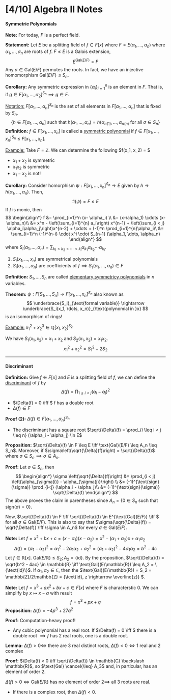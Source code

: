 # [4/10] Algebra II Notes

#### Symmetric Polynomials

**Note:** For today, $F$ is a perfect field. 

**Statement:** Let $E$ be a splitting field of $f \in F[x]$ where $F = E(\alpha_1, \dots, \alpha_n)$ where $\alpha_1, \dots, \alpha_n$ are roots of $f$. $F \leq E$ is a Galois extension, 
$$
E^{\text{Gal}(E/F)} = F
$$
Any $\sigma \in \text{Gal}(E/F)$ permutes the roots. In fact, we have an injective homomorphism $\text{Gal}(E/F) \leq S_n$. 

**Corollary:** Any symmetric expression in $\{\alpha_i\}^{n}_{i=1}$ is an element in $F$. That is, if $g \in F[\alpha_1, \dots, \alpha_2]^{S_n} \implies g \in F$. 

<u>Notation:</u> $F[\alpha_1, \dots, \alpha_n]^{S_n}$ is the set of all elements in $F[\alpha_1, \dots, \alpha_n]$ that is fixed by $S_n$. 
$$
\{h \in F[\alpha_1,\dots,\alpha_n] \text{ such that } h(\alpha_1,\dots,\alpha_n) = h(\alpha_{\sigma(1)}, \dots, \alpha_{\sigma(n)} \text{ for all }\sigma \in S_n\}
$$
**Definition:** $f \in F[x_1, \dots, x_n]$ is called a <u>symmetric polynomial</u> if $f \in F[x_1, \dots, x_n]^{S_n} \leq F[x_1, \dots, x_n]$. 

<u>Example:</u> Take $F = \mathbb{Z}$. We can determine the following $f(x_1, x_2) = $ 

- $x_1 + x_2$ is symmetric
- $x_1x_2$ is symmetric 
- $x_1 - x_2$ is not!

**Corollary:** Consider homorphism $\psi: F[x_1, \dots, x_n]^{S_n} \to E$ given by $h \to h(\alpha_1, \dots, \alpha_n)$. Then,
$$
\Im (\psi ) = F \leq E
$$
 If $f$ is monic, then 
$$
\begin{align*}
f &= \prod_{i=1}^n (x- \alpha_i) \\
&= (x-\alpha_1) \cdots (x-\alpha_n)\\
&= x^n - \left(\sum_{i=1}^{n} a_i\right) x^{n-1} + \left(\sum_{i < j} \alpha_i\alpha_j\right)x^{n-2} + \cdots + (-1)^n \prod_{i=1}^{n}\alpha_i\\
&= \sum_{i=1}^n (-1)^{n-i} \cdot x^i \cdot S_{n-1} (\alpha_1, \dots, \alpha_n) 
\end{align*}
$$
where $S_i(\alpha_1, \dots, \alpha_n) = \sum_{k_1 < k_2 < \cdots < k_i} \alpha_{k_1} \alpha_{k_2} \cdots \alpha_{k_i}$. 

1. $S_i(x_1, \dots, x_n)$ are symmetrical polynomials
2. $S_i(\alpha_1, \dots, \alpha_n)$ are coefficients of $f \implies S_1(\alpha_1, \dots, \alpha_n) \in F$  

**Definition:** $S_1, \dots, S_n$ are called <u>elementary symmetricy polynomials</u> in $n$ variables. 

**Theorem:** $\psi : F[S_1, \dots, S_n] \rightarrow F[x_1, \dots, x_n]^{S_n}$ also known as
$$
\underbrace{S_i}_{\text{formal variable}} \rightarrow \underbrace{S_i(x_1, \dots, x_n)}_{\text{polynomial in }x}
$$
is an isomorphism of rings!

<u>Example:</u> $x_1^2 + x_2^3 \in \mathbb{Q}[x_1, x_2]^{S_2}$ 

We have $S_1(x_1, x_2) = x_1 + x_2$ and $S_2(x_1, x_2) = x_1x_2$. 
$$
x_1^2 + x_2^2 = S_1^2 - 2S_2
$$

----

#### Discriminant

**Definition:** Give $f \in F[x]$ and $E$ is a splitting field of $f$, we can define the <u>discriminant</u> of $f$ by
$$
\Delta(f) = \prod_{1 \leq i < j} (\alpha_i - \alpha_j)^2
$$

- $\Delta(f) = 0 \iff $ f has a double root
- $\Delta(f) \in F$ 

**Proof (2):** $\Delta(f) \in F[\alpha_1, \dots, \alpha_n]^{S_n}$ 

- The discriminant has a square root $\sqrt{\Delta}(f) = \prod_{i \leq i < j \leq n} (\alpha_i - \alpha_j) \in E$

**Proposition:** $\sqrt{\Delta}(f) \in F \leq E \iff \text{Gal}(E/F) \leq A_n \leq S_n$. Moreover, if $\sigma\left(\sqrt{\Delta}(f)\right) = \sqrt{\Delta}(f)$ where $\sigma \in S_n \implies \sigma \in A_n$. 

**Proof:** Let $\sigma \in S_n$, then 
$$
\begin{align*}
\sigma \left(\sqrt{\Delta}(f)\right) &= \prod_{i < j} \left(\alpha_{\sigma(i)} - \alpha_{\sigma(j)}\right) \\
&= (-1)^{\text{sign}(\sigma)} \prod_{i<j} (\alpha_i - \alpha_j)\\
&= (-1)^{\text{sign}(\sigma)} \sqrt{\Delta}(f)
\end{align*}
$$
The above proves the claim in parentheses since $A_n = \{0 \in S_n \text{ such that sign}(\sigma) = 0\}$. 

Now, $\sqrt{\Delta}(f) \in F \iff \sqrt{\Delta}(f) \in E^{\text{Gal}(E/F)} \iff $ for all $\sigma \in \text{Gal}(E/F)$. This is also to say that $\sigma(\sqrt{\Delta}(f)) = \sqrt{\Delta(f)} \iff \sigma \in A_n$ for every $\sigma \in \text{Gal}(E/F)$. 

**Note:** Let $f = x^2 + bx + c = (x-\alpha_1)(x-\alpha_2) = x^2 - (\alpha_1 + \alpha_2)x + \alpha_1\alpha_2$ 
$$
\Delta(f) = (\alpha_1 - \alpha_2)^2 = \alpha_1^2 - 2\alpha_1 \alpha_2 + \alpha_2^2 = (\alpha_1 + \alpha_2)^2 - 4 \alpha_1 \alpha_2 = b^2 - 4c
$$
Let $f \in \mathbb{R}[x]$. $\text{Gal}(E/\mathbb{R}) \leq S_2; A_2 = \{\text{id}\}$. By the proposition, $\sqrt{\Delta}(f) = \sqrt{b^2 - 4ac} \in \mathbb{R} \iff \text{Gal}(E/\mathbb{R}) \leq A_2 = \{\text{id}\}$. If $\alpha_1, \alpha_2 \in \mathbb{C}$, then the $\text{Gal}(E/\mathbb{R}) = S_2 = \mathbb{Z}/2\mathbb{Z} = \{\text{id}, z \rightarrow \overline{z}\} $. 

**Note:** Let $f = x^3 + ax^2 + bx + c \in F[x]$ where $F$ is characterstic $0$. We can simplify by $x \mapsto x-a$ with result
$$
f = x^3 + px + q
$$
**Proposition:** $\Delta(f) = -4p^3 + 27q^2$ 

**Proof:** Computation-heavy proof!

- Any cubic polynomial has a real root. If $\Delta(f) = 0 \iff $ there is a double root $\implies f$ has $2$ real roots, one is a double root.

**Lemma:** $\Delta(f) > 0 \iff$ there are $3$ real distinct roots, $\Delta(f) < 0 \iff 1$ real and $2$ complex

**Proof:** $\Delta(f) < 0 \iff \sqrt{\Delta(f)} \in \mathbb{C} \backslash \mathbb{R}$, so $\text{Gal} \cancel{\leq} A_3$ and, in particular, has an element of order $2$.

$\Delta(f) > 0 \iff \text{Gal}(E/\mathbb{R})$  has no element of order $2 \implies$ all $3$ roots are real. 

- If there is a complex root, then $\Delta(f) < 0$. 
